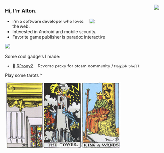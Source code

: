 <img align="right" src="https://busy.moe/badges/2?style=for-the-badge"/></a>

### Hi, I'm **Alton**.

<a href="https://github.com/wuhan005?tab=repositories">
  <img align="right" src="https://github-readme-stats.vercel.app/api?username=Altonhe&count_private=true&show_icons=true&theme=cobalt&hide_border=true" width="45%" />
</a>

- I'm a software developer who loves the web.
- Interested in Android and mobile security.
- Favorite game publisher is paradox interactive

<img display="block" src="https://visitor-badge.laobi.icu/badge?page_id=Altonhe" />

Some cool gadgets I made:
- 🚂 [RProxy2](https://github.com/Altonhe/RProxy2) - Reverse proxy for steam community  / `Magisk` `Shell`


Play some tarots ?

<div display="block">
<a href="https://thearcanagame.fandom.com/wiki/Tarot_Deck" target="_blank">
<img style="transform: rotate(180deg);" src="https://raw.githubusercontent.com/Altonhe/Altonhe/master/tarot/swords04.jpg" width="25%" /><img src="https://raw.githubusercontent.com/Altonhe/Altonhe/master/tarot/maj16.jpg" width="25%" /><img src="https://raw.githubusercontent.com/Altonhe/Altonhe/master/tarot/wands14.jpg" width="25%" />
</a>
</div> 
